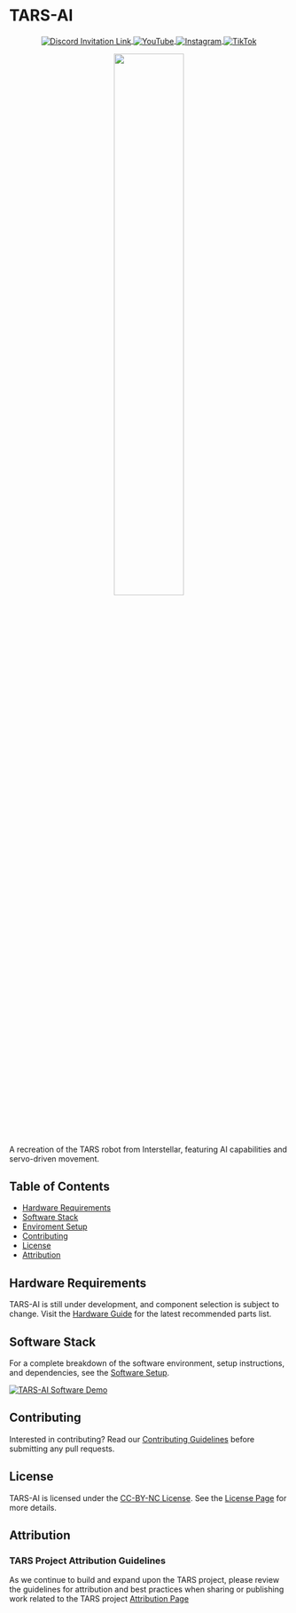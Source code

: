 # TARS-AI

<p align="center">
    <a href="https://discord.gg/AmE2Gv9EUt">
      <img alt="Discord Invitation Link" src="https://dcbadge.vercel.app/api/server/uXkqkz3mJJ?style=flat" align="center" />
    </a>
    <a href="https://www.youtube.com/@TARS-AI.py.youtube">
        <img src="https://img.shields.io/badge/YouTube-red?style=flat-square&logo=youtube&logoColor=white" alt="YouTube" align="center" />
    </a>
    <a href="https://www.instagram.com/tars.ai.py">
        <img src="https://img.shields.io/badge/Instagram-purple?style=flat-square&logo=instagram&logoColor=white" alt="Instagram" align="center" />
    </a>
    <a href="https://www.tiktok.com/@tars.ai.py">
        <img src="https://img.shields.io/badge/TikTok-black?style=flat-square&logo=tiktok&logoColor=white" alt="TikTok" align="center" />
    </a>
</p>

<p align="center"><a href="https://github.com/pyrater/TARS-AI"><img width=50% alt="" src="/media/tars-ai.png" /></a></p>

A recreation of the TARS robot from Interstellar, featuring AI capabilities and servo-driven movement. 

## Table of Contents
- [Hardware Requirements](#https://github.com/pyrater/TARS-AI/wiki/Hardware-Requirements)
- [Software Stack](#https://github.com/pyrater/TARS-AI/wiki/Software-Stack)
- [Enviroment Setup](#https://github.com/pyrater/TARS-AI/blob/main/ENVSETUP.md)
- [Contributing](#https://github.com/pyrater/TARS-AI/blob/main/CONTRIBUTING.md)
- [License](#https://github.com/pyrater/TARS-AI/blob/main/LICENSE)
- [Attribution](#https://github.com/pyrater/TARS-AI/blob/main/Attribution.md)

## Hardware Requirements

TARS-AI is still under development, and component selection is subject to change. Visit the [Hardware Guide](https://github.com/pyrater/TARS-AI/wiki/Hardware-Requirements) for the latest recommended parts list.

## Software Stack

For a complete breakdown of the software environment, setup instructions, and dependencies, see the [Software Setup](https://github.com/pyrater/TARS-AI/wiki/Software-Stack).

[![TARS-AI Software Demo](https://img.youtube.com/vi/4YObs8BV3Mc/0.jpg)](https://www.youtube.com/watch?v=4YObs8BV3Mc)

## Contributing

Interested in contributing? Read our [Contributing Guidelines](https://github.com/pyrater/TARS-AI/blob/main/CONTRIBUTING.md) before submitting any pull requests.

## License

TARS-AI is licensed under the [CC-BY-NC License](./LICENSE). See the [License Page](https://github.com/pyrater/TARS-AI/blob/main/LICENSE) for more details.

## Attribution 
### TARS Project Attribution Guidelines
As we continue to build and expand upon the TARS project, please review the guidelines for attribution and best practices when sharing or publishing work related to the TARS project [Attribution Page](https://github.com/pyrater/TARS-AI/blob/main/Attribution.md)

